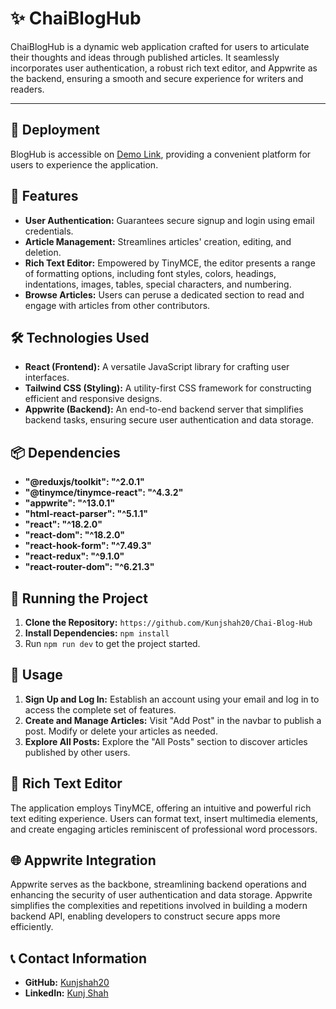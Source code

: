 # ✨ ChaiBlogHub

ChaiBlogHub is a dynamic web application crafted for users to articulate their thoughts and ideas through published articles. It seamlessly incorporates user authentication, a robust rich text editor, and Appwrite as the backend, ensuring a smooth and secure experience for writers and readers.

---
## 🚀 Deployment

BlogHub is accessible on [Demo Link](https://chaibloghub.netlify.app/), providing a convenient platform for users to experience the application.

## 🚀 Features

- **User Authentication:** Guarantees secure signup and login using email credentials.
- **Article Management:** Streamlines articles' creation, editing, and deletion.
- **Rich Text Editor:** Empowered by TinyMCE, the editor presents a range of formatting options, including font styles, colors, headings, indentations, images, tables, special characters, and numbering.
- **Browse Articles:** Users can peruse a dedicated section to read and engage with articles from other contributors.

## 🛠️ Technologies Used

- **React (Frontend):** A versatile JavaScript library for crafting user interfaces.
- **Tailwind CSS (Styling):** A utility-first CSS framework for constructing efficient and responsive designs.
- **Appwrite (Backend):** An end-to-end backend server that simplifies backend tasks, ensuring secure user authentication and data storage.

## 📦 Dependencies

- **"@reduxjs/toolkit": "^2.0.1"**
- **"@tinymce/tinymce-react": "^4.3.2"**
- **"appwrite": "^13.0.1"**
- **"html-react-parser": "^5.1.1"**
- **"react": "^18.2.0"**
- **"react-dom": "^18.2.0"**
- **"react-hook-form": "^7.49.3"**
- **"react-redux": "^9.1.0"**
- **"react-router-dom": "^6.21.3"**

## 🚦 Running the Project

1. **Clone the Repository:** `https://github.com/Kunjshah20/Chai-Blog-Hub`
2. **Install Dependencies:** `npm install`
3. Run `npm run dev` to get the project started.

## 🌟 Usage

1. **Sign Up and Log In:** Establish an account using your email and log in to access the complete set of features.
2. **Create and Manage Articles:** Visit "Add Post" in the navbar to publish a post. Modify or delete your articles as needed.
3. **Explore All Posts:** Explore the "All Posts" section to discover articles published by other users.

## 📝 Rich Text Editor

The application employs TinyMCE, offering an intuitive and powerful rich text editing experience. Users can format text, insert multimedia elements, and create engaging articles reminiscent of professional word processors.

## 🌐 Appwrite Integration

Appwrite serves as the backbone, streamlining backend operations and enhancing the security of user authentication and data storage. Appwrite simplifies the complexities and repetitions involved in building a modern backend API, enabling developers to construct secure apps more efficiently.

## 📞 Contact Information

- **GitHub:** [Kunjshah20](https://github.com/Kunjshah20)
- **LinkedIn:** [Kunj Shah](https://www.linkedin.com/in/kunjshah4u/)
